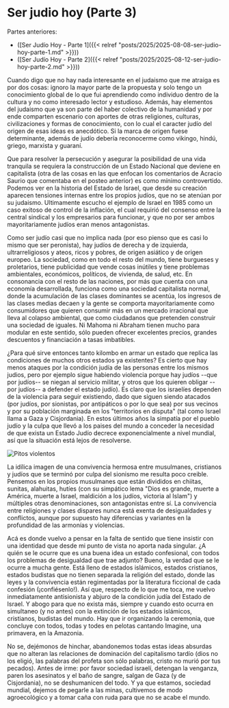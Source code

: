 # Ser judio hoy (Parte 3)


Partes anteriores:

+ ([Ser Judío Hoy - Parte 1]({{< relref
"posts/2025/2025-08-08-ser-judio-hoy-parte-1.md" >}}))
+ ([Ser Judío Hoy - Parte 2]({{< relref
"posts/2025/2025-08-12-ser-judio-hoy-parte-2.md" >}}))

Cuando digo que no hay nada interesante en el judaismo que me atraiga
es por dos cosas: ignoro la mayor parte de la propuesta y solo tengo
un conocimiento global de lo que fui aprendiendo como individuo dentro
de la cultura y no como interesado lector y estudioso. Además, hay
elementos del judaismo que ya son parte del haber colectivo de la
humanidad y por ende comparten escenario con aportes de otras
religiones, culturas, civilizaciones y formas de conocimiento, con lo
cual el caracter judío del origen de esas ideas es anecdótico. Si la
marca de origen fuese determinante, además de judío debería
reconocerme como vikingo, hindú, griego, marxista y guaraní.

Que para resolver la persecución y asegurar la posibilidad de una vida
tranquila se requiera la construcción de un Estado Nacional que
deviene en capitalista (otra de las cosas en las que enfocan los
comentarios de Acracio Saurio que comentaba en el posteo anterior) es
como mínimo controvertido. Podemos ver en la historia del Estado de
Israel, que desde su creación aparecen tensiones internas entre los
propios judíos, que no se atenúan por su judaismo. Ultimamente escucho
el ejemplo de Israel en 1985 como un caso exitoso de control de la
inflación, el cual requirió del consenso entre la central sindical y
los empresarios para funcionar, y que no por ser ambos
mayoritariamente judíos eran menos antagonistas.

Como ser judío casi que no implica nada (por eso pienso que es casi lo
mismo que ser peronista), hay judíos de derecha y de izquierda,
ultrarreligiosos y ateos, ricos y pobres, de origen asiático y de
origen europeo. La sociedad, como en todo el resto del mundo, tiene
burgueses y proletarios, tiene publicidad que vende cosas inútiles y
tiene problemas ambientales, económicos, políticos, de vivienda, de
salud, etc. En consonancia con el resto de las naciones, por más que
cuenta con una economía desarrollada, funciona como una sociedad
capitalista normal, donde la acumulación de las clases dominantes se
acentúa, los ingresos de las clases medias decaen y la gente se
comporta mayoritariamente como consumidores que quieren consumir más
en un mercado irracional que lleva al colapso ambiental, que como
ciudadanos que pretenden construir una sociedad de iguales. Ni Mahoma
ni Abraham tienen mucho para modular en este sentido, sólo pueden
ofrecer excelentes precios, grandes descuentos y financiación a tasas
imbatibles.

¿Para qué sirve entonces tanto kilombo en armar un estado que replica
las condiciones de muchos otros estados ya existentes? Es cierto que
hay menos ataques por la condición judía de las personas entre los
mismos judios, pero por ejemplo sigue habiendo violencia porque hay
judíos --que por judíos-- se niegan al servicio militar, y otros que
los quieren obligar --por judíos-- a defender el estado judío). Es
claro que los israelíes dependen de la violencia para seguir
existiendo, dado que siguen siendo atacados (por judíos, por
sionistas, por antipáticos o por lo que sea) por sus vecinos y por su
población marginada en los "territorios en disputa" (tal como Israel
llama a Gaza y Cisjordania). En estos últimos años la simpatía por el
pueblo judío y la culpa que llevó a los paises del mundo a conceder la
necesidad de que exista un Estado Judío decrece exponencialmente a
nivel mundial, así que la situación está lejos de resolverse.

![Pitos violentos](https://live.staticflickr.com/65535/54722642636_188e7a0d4d_b.jpg)

La idílica imagen de una convivencia hermosa entre musulmanes,
cristianos y judíos que se terminó por culpa del sionismo me resulta
poco creible. Pensemos en los propios musulmanes que están divididos en
chiitas, sunitas, alahuitas, hutíes (con su simpático lema "Dios es
grande, muerte a América, muerte a Israel, maldición a los judíos,
victoria al Islam") y múltiples otras denominaciones, son
antagonistas entre sí. La convivencia entre religiones y clases
dispares nunca está exenta de desigualdades y conflictos, aunque por
supuesto hay diferencias y variantes en la profundidad de las armonías
y violencias.
  
Acá es donde vuelvo a pensar en la falta de sentido que tiene insistir
con una identidad que desde mi punto de vista no aporta nada
singular. ¿A quién se le ocurre que es una buena idea un estado
confesional, con todos los problemas de desigualdad que trae adjunto?
Bueno, la verdad que se le ocurre a mucha gente. Está lleno de estados
islámicos, estados cristianos, estados budistas que no tienen separada
la religión del estado, donde las leyes y la convivencia están
regimentadas por la literatura ficcional de cada confesión
(¡confiésenlo!). Así que, respecto de lo que me toca, me vuelvo
inmediatamente antisionista y abjuro de la condición judía del Estado
de Israel. Y abogo para que no exista más, siempre y cuando esto
ocurra en simultaneo (y no antes) con la extinción de los estados
islámicos, cristianos, budistas del mundo. Hay que ir organizando la
ceremonia, que concluye con todos, todas y todes en pelotas cantando
Imagine, una primavera, en la Amazonia.

No se, dejémonos de hinchar, abandonemos todas estas ideas absurdas
que no alteran las relaciones de dominación del capitalismo tardío
(dios no los eligió, las palabras del profeta son sólo palabras,
cristo no murió por tus pecados). Antes de irme: por favor sociedad
israelí, detengan la venganza, paren los asesinatos y el baño de
sangre, salgan de Gaza (y de Cisjordania), no se deshumanicen del
todo. Y ya que estamos, sociedad mundial, dejemos de pegarle a las
minas, cultivemos de modo agroecológico y a tomar caña con ruda para
que no se acabe el mundo.

